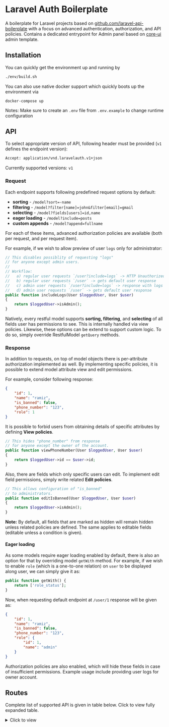 # Laravel Auth Boilerplate

A boilerplate for Laravel projects based on [github.com/laravel-api-boilerplate](https://github.com/specialtactics/laravel-api-boilerplate) 
with a focus on advanced authentication, authorization, and API policies.
Contains a dedicated entrypoint for Admin panel based on [core-ui](https://coreui.io/) admin template.

## Installation
You can quickly get the environment up and running by
```bash
./env/build.sh

```

You can also use native docker support which quickly boots up the environment via
```
docker-compose up
```

Notes:
Make sure to create an `.env` file from `.env.example` to change runtime configuration

## API

To select appropriate version of API, following header must be provided (`v1` defines the endpoint version):
```bash
Accept: application/vnd.laravelauth.v1+json
```
Currently supported versions: `v1`

### Request
Each endpoint supports following predefined request options by default:
* **sorting** - `/model?sort=-name`
* **filtering** - `/model?filter[name]=john&filter[email]=gmail`
* **selecting** - `/model?fields[users]=id,name`
* **eager loading** - `/model?include=posts`
* **custom appends** - `/model?append=fullname`

For each of these items, advanced authorization policies are available (both per request, and per request item). 

For example, if we wish to allow preview of user `logs` only for administrator:
```php
// This disables possiblity of requesting "logs"
// for anyone except admin users.
//
// Workflow:
//   a) regular user requests `/user?include=logs` -> HTTP Unauthorized
//   b) regular user requests `/user` -> gets default user response
//   c) admin user requests `/user?include=logs` -> response with logs lazy loaded
//   d) admin user requests `/user` -> gets default user response
public function includeLogs(User $loggedUser, User $user)
{
    return $loggedUser->isAdmin();
}
```

Natively, every restful model supports **sorting, filtering**, and **selecting** of all fields user has permissions to see.
This is internally handled via view policies. Likewise, these options can be extend to support custom logic. To do so, simply override RestfulModel `getQuery` methods.

### Response
In addition to requests, on top of model objects there is per-attribute authorization implemented as well.
By implementing specific policies, it is possible to extend model attribute view and edit permissions. 

For example, consider following response:
```json
{
    "id": 1,
    "name": "ramiz",
    "is_banned": false,
    "phone_number": "123",
    "role": 1
}
```
It is possible to forbid users from obtaining details of specific attributes by defining **View policies**.
```php
// This hides "phone_number" from response
// for anyone except the owner of the account.
public function viewPhoneNumber(User $loggedUser, User $user)
{
    return $loggedUser->id == $user->id;
}
```

Also, there are fields which only specific users can edit. To implement edit field permissions, simply write related **Edit policies**.
```php
// This allows configuration of "is_banned"
// to administrators.
public function editIsBanned(User $loggedUser, User $user)
{
    return $loggedUser->isAdmin();
}
```

**Note:** By default, all fields that are marked as hidden will remain hidden unless related policies are defined. The same applies to editable fields (editable unless a condition is given).

#### Eager loading
As some models require eager loading enabled by default, there is also an option for that by overriding model `getWith` method. For example, if we wish to enable `role` (which is a one-to-one relation) on `user` to be displayed along user, we can simply give it as:
```php
public function getWith() {
    return ['role_status'];
}
```

Now, when requesting default endpoint at `/user/1` response will be given as:
```json
{
    "id": 1,
    "name": "ramiz",
    "is_banned": false,
    "phone_number": "123",
    "role": {
        "id": 1,
        "name": "admin"
    }
}
```

Authorization policies are also enabled, which will hide these fields in case of insufficient permissions. Example usage include providing user logs for owner account.

## Routes

Complete list of supported API is given in table below. Click to view fully expanded table.
<details><summary>Click to view</summary>
<p>

#### Routes list

 Method   | URI                                | Action                                      | Protected 
----------|------------------------------------|---------------------------------------------|-----------
 GET,HEAD | api/auth/login                     | AuthController@token                        | No        
 POST     | api/auth/register                  | AuthController@register                     | No        
 GET,HEAD | api/auth/oauth/{provider}          | AuthController@redirectToProvider           | No        
 POST     | api/auth/oauth/callback/{provider} | AuthController@handleProviderCallback       | No        
 POST     | api/auth/password/email            | ForgotPasswordController@sendResetLinkEmail | No        
 POST     | api/auth/password/reset            | ResetPasswordController@reset               | No        
 GET,HEAD | api/auth/email/verify/{id}/{hash}  | VerificationController@verify               | No        
 POST     | api/auth/email/resend              | VerificationController@resend               | No        
 GET,HEAD | api/auth/me                        | AuthController@getUser                      | Yes       
 DELETE   | api/auth/logout                    | AuthController@logout                       | Yes       
 GET,HEAD | api/auth/token/refresh             | AuthController@refresh                      | Yes       
 GET,HEAD | api/user                           | UserController@getAll                       | Yes       
 GET,HEAD | api/user/{id}                      | UserController@get                          | Yes       
 POST     | api/user                           | UserController@post                         | Yes       
 PUT      | api/user/{id}                      | UserController@put                          | Yes       
 PATCH    | api/user/{id}                      | UserController@patch                        | Yes       
 DELETE   | api/user/{id}                      | UserController@delete                       | Yes       
 GET,HEAD | api/user_status                    | UserStatusController@getAll                 | Yes       
 GET,HEAD | api/user_status/{id}               | UserStatusController@get                    | Yes       
 GET,HEAD | api/role                           | RoleController@getAll                       | Yes       
 GET,HEAD | api/role/{id}                      | RoleController@get                          | Yes       
 GET,HEAD | api/user_role                      | UserRoleController@getAll                   | Yes       
 GET,HEAD | api/user_role/{id}                 | UserRoleController@get                      | Yes       
 POST     | api/user_role                      | UserRoleController@post                     | Yes       
 PUT      | api/user_role/{id}                 | UserRoleController@put                      | Yes       
 PATCH    | api/user_role/{id}                 | UserRoleController@patch                    | Yes       
 DELETE   | api/user_role/{id}                 | UserRoleController@delete                   | Yes       
 GET,HEAD | api/user_log                       | UserLogsController@getAll                   | Yes       
 GET,HEAD | api/user_log/{uuid}                | UserLogsController@get                      | Yes       
 GET,HEAD | api/referral                       | ReferralController@getAll                   | Yes       
 GET,HEAD | api/referral/{id}                  | ReferralController@get                      | Yes       

</p>
</details>
